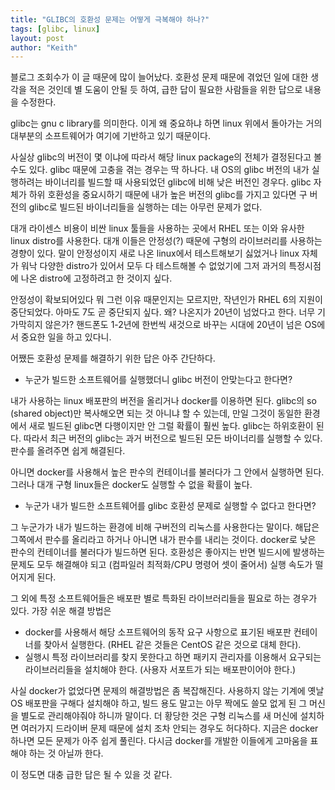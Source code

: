```yaml
---
title: "GLIBC의 호환성 문제는 어떻게 극복해야 하나?"
tags: [glibc, linux]
layout: post
author: "Keith"
---
```


블로그 조회수가 이 글 때문에 많이 늘어났다. 호환성 문제 때문에 겪었던 일에 대한 생각을 적은 것인데 별 도움이 안될 듯 하여, 급한 답이 필요한 사람들을 위한 답으로 내용을 수정한다.

glibc는 gnu c library를 의미한다. 이게 왜 중요하냐 하면 linux 위에서 돌아가는 거의 대부분의 소프트웨어가 여기에 기반하고 있기 때문이다. 

사실상 glibc의 버전이 몇 이냐에 따라서 해당 linux package의 전체가 결정된다고 볼 수도 있다. glibc 때문에 고충을 겪는 경우는 딱 하나다. 내 OS의 glibc 버전의 내가 실행하려는 바이너리를 빌드할 때 사용되었던 glibc에 비해 낮은 버전인 경우다. glibc 자체가 하위 호환성을 중요시하기 때문에 내가 높은 버전의 glibc를 가지고 있다면 구 버전의 glibc로 빌드된 바이너리들을 실행하는 데는 아무런 문제가 없다. 

대개 라이센스 비용이 비싼 linux 툴들을 사용하는 곳에서 RHEL 또는 이와 유사한 linux distro를 사용한다. 대개 이들은 안정성(?) 때문에 구형의 라이브러리를 사용하는 경향이 있다. 말이 안정성이지 새로 나온 linux에서 테스트해보기 싫었거나 linux 자체가 워낙 다양한 distro가 있어서 모두 다 테스트해볼 수 없었기에 그저 과거의 특정시점에 나온 distro에 고정하려고 한 것이지 싶다. 

안정성이 확보되어있다 뭐 그런 이유 때문인지는 모르지만, 작년인가 RHEL 6의 지원이 중단되었다. 아마도 7도 곧 중단되지 싶다. 왜? 나온지가 20년이 넘었다고 한다. 너무 기가막히지 않은가? 핸드폰도 1-2년에 한번씩 새것으로 바꾸는 시대에 20년이 넘은 OS에서 중요한 일을 하고 있다니.

어쨌든 호환성 문제를 해결하기 위한 답은 아주 간단하다.

- 누군가 빌드한 소프트웨어를 실행했더니 glibc 버전이 안맞는다고 한다면? 

내가 사용하는 linux 배포판의 버전을 올리거나 docker를 이용하면 된다. glibc의 so (shared object)만 복사해오면 되는 것 아니냐 할 수 있는데, 만일 그것이 동일한 환경에서 새로 빌드된 glibc면 다행이지만 안 그럴 확률이 훨씬 높다. glibc는 하위호환이 된다. 따라서 최근 버전의 glibc는 과거 버전으로 빌드된 모든 바이너리를 실행할 수 있다. 판수를 올려주면 쉽게 해결된다.

아니면 docker를 사용해서 높은 판수의 컨테이너를 불러다가 그 안에서 실행하면 된다. 그러나 대개 구형 linux들은 docker도 실행할 수 없을 확률이 높다.

- 누군가 내가 빌드한 소프트웨어를 glibc 호환성 문제로 실행할 수 없다고 한다면?

그 누군가가 내가 빌드하는 환경에 비해 구버전의 리눅스를 사용한다는 말이다. 해답은 그쪽에서 판수를 올리라고 하거나 아니면 내가 판수를 내리는 것이다. docker로 낮은 판수의 컨테이너를 불러다가 빌드하면 된다. 호환성은 좋아지는 반면 빌드시에 발생하는 문제도 모두 해결해야 되고 (컴파일러 최적화/CPU 명령어 셋이 줄어서) 실행 속도가 떨어지게 된다. 


그 외에 특정 소프트웨어들은 배포판 별로 특화된 라이브러리들을 필요로 하는 경우가 있다. 가장 쉬운 해결 방법은 
- docker를 사용해서 해당 소프트웨어의 동작 요구 사항으로 표기된 배포판 컨테이너를 찾아서 실행한다. (RHEL 같은 것들은 CentOS 같은 것으로 대체 한다).
- 실행시 특정 라이브러리를 찾지 못한다고 하면 패키지 관리자를 이용해서 요구되는 라이브러리들을 설치해야 한다. (사용자 서포트가 되는 배포판이어야 한다.)

사실 docker가 없었다면 문제의 해결방법은 좀 복잡해진다. 사용하지 않는 기계에 옛날 OS 배포판을 구해다 설치해야 하고, 빌드 용도 말고는 아무 짝에도 쓸모 없게 된 그 머신을 별도로 관리해야줘야 하니까 말이다. 더 황당한 것은 구형 리눅스를 새 머신에 설치하면 여러가지 드라이버 문제 때문에 설치 조차 안되는 경우도 허다하다. 지금은 docker 하나면 모든 문제가 아주 쉽게 풀린다. 다시금 docker를 개발한 이들에게 고마움을 표해야 하는 것 아닐까 한다. 

이 정도면 대충 급한 답은 될 수 있을 것 같다.

